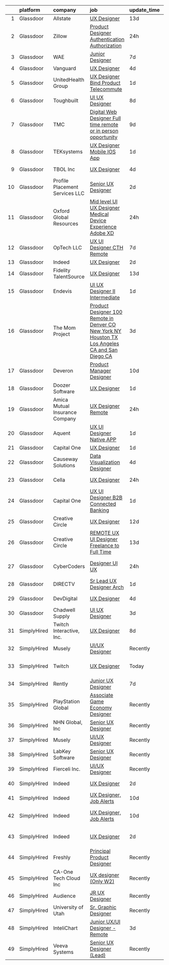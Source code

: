 

|    | platform    | company                         | job                                                                                                                                                                                                                                                                                                                                                                                                                                                                                                                                                                                                                                                                                                                                                                                                                                                                                                                                                                                                                                                                                                                                                                                                                                                                                                                                                                                                                               | update_time   | location                   |
|---:|:------------|:--------------------------------|:----------------------------------------------------------------------------------------------------------------------------------------------------------------------------------------------------------------------------------------------------------------------------------------------------------------------------------------------------------------------------------------------------------------------------------------------------------------------------------------------------------------------------------------------------------------------------------------------------------------------------------------------------------------------------------------------------------------------------------------------------------------------------------------------------------------------------------------------------------------------------------------------------------------------------------------------------------------------------------------------------------------------------------------------------------------------------------------------------------------------------------------------------------------------------------------------------------------------------------------------------------------------------------------------------------------------------------------------------------------------------------------------------------------------------------|:--------------|:---------------------------|
|  1 | Glassdoor   | Allstate                        | [UX Designer](https://www.glassdoor.com/partner/jobListing.htm?pos=109&ao=1110586&s=58&guid=0000018229d47695a979ca062b849adc&src=GD_JOB_AD&t=SR&vt=w&cs=1_c9751347&cb=1658559166486&jobListingId=1007994249764&cpc=FA84DF7EA1EC2398&jrtk=3-0-1g8kt8tm4kbki801-1g8kt8tmjjiji800-337f29f5e6d1fbc0--6NYlbfkN0BLH0BMQoDn-yw6Urt952hBm1JLFZ7WpBxND2cMIOjOqdmupiC_ZwOjCSzUpM3cDMZBDll3Uw7CRDByKY0RJELFG7fR1lbTsXEmCncf9riIQQE8laBPhyLjgweb99i5QZ1p8jDM5PfXjaHRBvAsyzdobJOm_tMFdq9NpEfC0tvdsMKJdyewxFGqHlVcg0KLIEMLQDkiNPzKkUujBz6smk-q8ue7VF3u9Cx19u4tvW5Az099AmsfR_Rhdkj5CPA4ic4FOgekAU4_OuDaUiHUFBt4bNqdJoNYv0WZTe0aN9kGRYXaqS_Ny-G8bBd0tBe80JMa1_KnFaxLdx7e58t1OhyUtTKoqewu8HwD7xIWyo3C0NRMFVbqiXfmJTL48Y62SpzHY1yZuY2kezraswF0sIJlPN8b5GryTXoMfK-cZkcAIygmvzG27ALRICOKMVDbJquYMneFNiwsesRDkbqYD6Yx6EYmNiJhdrbuLOJmlWcBNeZeBwXzFI2UgPKE2xWDh54v2sizxQVXLlM-siyFs1LeO7HRM6VfIcATzIp24W2RCidKemwQioDmbatinjxPpZUZFpZXqwxQzE_VV769sB-snIzt4izTny907Byhq6oJzmQ8HYNMvpbmyobCQOfTHtNdPIy-JFF6T88RqsP9SULfgMYK9rqGivEh_EGH4p3se-HkdCbPxvUkpMyRYr5jTprIjROx6MF6gMTR2nbGLcmhqKRkn63Z-KKvSLc8PMQwLgyK-BatCxGB7OtQkJHCqTflgYQRfEMJg6nEx-61kQpsTTHdlBuzL3IXmXWkJxLVFhbZScJxjAtJ1mTtP9LREUyomw54fy98HNXFPs9LRbMgF8xdkQiPjCBgWK5IwFzMhFMGHpLe2xWg8mUBzYHQxa4w87xthvI7UjVYSk014CLqSmWNbFEa2paYzJgTnUiT4gp_y1n-T9Wm7oVjs56maBqE6JW382yTvo3gDRIIYgN2u9mOtTmDjxMbVF841eGBilSk4X2vE8j2s9cTpQXxoaYPuIueYCp9u1OMcSgjHzm6pBD1KYPDUYd6ubB60hQhghlFCnjTSQTz) | 13d           | Remote                     |
|  2 | Glassdoor   | Zillow                          | [Product Designer  Authentication   Authorization](https://www.glassdoor.com/partner/jobListing.htm?pos=116&ao=1110586&s=58&guid=0000018229d47695a979ca062b849adc&src=GD_JOB_AD&t=SR&vt=w&cs=1_63c4e950&cb=1658559166487&jobListingId=1008023664624&cpc=451933188B21919D&jrtk=3-0-1g8kt8tm4kbki801-1g8kt8tmjjiji800-33c1d3af201724f3--6NYlbfkN0ANMurRYyPEXg08u6OamUd1Mvhk-zhFSGYIZgoJR86UvYL2v6MoUqae-sD5DnU21vodKaM9KoTV1c8LPLLOSfkmXA25b2gwpB9Bb0DAT1JGVhjGTQhdIkWIgwcDQdSB_w8VdaFvzjUqzuqErSoV0_Es1jqDKvJEbUkHjNwgtPI1MgdjKbXRlKk4I_nq8Q0Tr2TUieihcA-ORZfHBSGiKY0AQcsxgON3Rj8limubP11KP5xTW5wJzPXbaXoLooWGM5ZA1ehB49MqCv5gNVoLcHeA3Ny1EV8OMN2UaIkCmX8eqV_gdoy0ueyek07GEUucVhhLCzVXSdW5zJN98twmlLrZyNf8z0ZamocFmAKNV0Fcy91WKUDXOObGezqGLsgRQAixXqc8rUXVYBELvi0SLTrurFnsSClpEoUn4hTZkqZPF_AFIqsNKhD0qXywDqbkofXLB-4IZjYehP0SSo3puWRpMESfvcK19Bas7g2x-e2X4lCM-xSTO_C84egoiD7ZGb9wD5_d--5uMpossjYlhnpftw3ajw-9iVnpETgHHhvNCONiNEpHKaUriAh60AejFYQR5iOqAEhgAAq9_roo_T9AInIVspXpOIH2xRulkkwgrRf1FqJX84OoyNfZUbrLVPil6KK0PQeLH6HMQdfNclryPb3SGgeQIaOw9Y-W4JSq5XyErkiDnKb4b1K3zyTgfJBCMR8aWqW2UjMnBhtvJH6BkhkXQ6GMMRvdhQfro2uxXC4qpXSS8hmltJOaEJHAyQrfmIN8bgXF9mnNVXqs7hlkHYz7eNJH5a0rJLAPR5YRE8gVrU2d-bLYyAaaFM5PiKu3RqRo47SAtNe3SqAOlZaqZMzjojX-e-2XzJZm0-LquGPHmkpoCq69RpsS6ni0OT0%3D)                                                                                                                                              | 24h           | Remote                     |
|  3 | Glassdoor   | WAE                             | [Junior Designer](https://www.glassdoor.com/partner/jobListing.htm?pos=108&ao=1110586&s=58&guid=0000018229d47695a979ca062b849adc&src=GD_JOB_AD&t=SR&vt=w&ea=1&cs=1_430dbe2d&cb=1658559166486&jobListingId=1008008063232&cpc=81AAE51C33FDE227&jrtk=3-0-1g8kt8tm4kbki801-1g8kt8tmjjiji800-0fd0313dfadfda3f--6NYlbfkN0Bl9QJxqCZcWcAyXa034HOvbvet4oZucNDN581_ynRfl1w4Z2vSbYLN9J-8UY_LNbirN5LLMGGnfSm2GNK07V-OSMHUkmOZFMzFfWXYH6DJqvANaaMLJ95AT8p4PdhW1XjmjR4b1ATq8P0epZSo0-R2HIhlFQJv7-4Ni8BDirUv9df_aJSLsPfPudWJlc1Dq5GTne08zbMpakg0Pwe06m67TBUkRT-i4PetI8gU_G4mX5WWYAuxnmaOqypd3UKij9ypteBaqaPdFkQIHIetW3D0uVK4ryfRRuOOMPllkgNR4bi8MQ3hBVVu7pyhmwZLN91g2nz7ZhZQkCGQDokEF-qWWBCCW78sTMGzicVPR-laDwPtnk--KQxrlbyjE6wJh7OUKgrTKIZYR03XErVZ5pJMK4JxXeQ2owVCyDnjk3KunEJvcAmc5ANHVEZSWnhse09vSyjrunuHimS-ZjGRYDumxXDmUa22iPiggR8Bd9MqPbmQzAi3V6XG0oMUUGubNTFg9a8fFIOlgw%3D%3D)                                                                                                                                                                                                                                                                                                                                                                                                                                                                                                                                                            | 7d            | Rochester, NY              |
|  4 | Glassdoor   | Vanguard                        | [UX Designer](https://www.glassdoor.com/partner/jobListing.htm?pos=118&ao=1110586&s=58&guid=0000018229d47695a979ca062b849adc&src=GD_JOB_AD&t=SR&vt=w&cs=1_3b2922fb&cb=1658559166487&jobListingId=1008012719121&cpc=451933188B21919D&jrtk=3-0-1g8kt8tm4kbki801-1g8kt8tmjjiji800-ca902f2d715a43cb--6NYlbfkN0BWQs_M7ZA8XLbIFWVw-PYcVVEPryqVLyWhKaEKPskHy2YkbHyHJDwBFABfX2IzFJUFRIsxY7z-4KfcKbQhDNfGzPyTZgFL2yMW2TdbHptY5QmfxjoI23w9jMOtnl386Kp-2yF5KAlHVin6fjtTo9FpGMuvuo1aBx15Qf890HmH539j9zNFce_ttZTKEQdGD0exNFZRYca6HPCpCRxlYFygKDul6H_exqn1pP4UmyW6kCu_l5O9hjZ6YhqUDUOmJQTn_tpXtltO73Lk9EYFPkHvq4tVdrJdIzzIEVZ4TEXQUwqWHBuMnafyo32bupFprPc6ZrBvyzxygW-xSxr4YkDuAoiq1skD4Q6a2IGwY9Cpt_yeorz4aPvpAVIyYEuU7KTO-v9LU_pPiv8rUIGxUAhu3I30dLkMeuK15NqQr33ZrbCiHrOZSERDBQ7YKJ3AZJKZMmkg6ep9hZ4MbLIyELhJYH1Y4hlnH2YtsnDFmz42hCybn8TqbJulkyfCXvcRCMqrRDT2Nr3ZSRYOfLQ1aIoBnrZuUojkf7pNLtH-BH_hWpmQvHjRz_ycUwwRh68j7h4tO-F62sKBjmgF0LWXu9Xp44l7GX-_BtuYHV7kyrIhn2QtzqrE4baX1IpkbHa9AO47-P5ZZr0oDwJo_WLTzkDorU3sE9B36ezeUN6gxpmSvE4SQQ2rDa_PwoUYmoRhyCIltQFBFUA_anGv17EW_699PwycoONUoAatFc35CwqBl8O_ROrUWrRm8oa3iMnm3gKIv5bwESFNxagNQ_0COwpWnwwfi7V6UgEpsUaID-WfgzlBq1bzA5GYwfbM39xFVaJMCl7HPzdezDCVcWP7zO1zQJKurSDV_X9hAge0v8dbL-rPntlYn9ylS-tEwCEgmrtY1jhZA-oVD9RLeDkQXBfNiINiUU39Nvz6CuptFZ5r97ByObK3f8s5vvoRf9EyCGHU2S7ardirLfRbgE71PxgpsQjKqNyUtp8d85PfSj5h3rOcFXX54tAsu7DvgL0zi8nKvz7Z67homg%3D%3D)                                     | 4d            | Remote                     |
|  5 | Glassdoor   | UnitedHealth Group              | [UX Designer  Bind Product   Telecommute](https://www.glassdoor.com/partner/jobListing.htm?pos=114&ao=1110586&s=58&guid=0000018229d47695a979ca062b849adc&src=GD_JOB_AD&t=SR&vt=w&cs=1_6b7201aa&cb=1658559166487&jobListingId=1008021232645&cpc=7F6F94E2229B3AB5&jrtk=3-0-1g8kt8tm4kbki801-1g8kt8tmjjiji800-fdf25d8d2eca0370--6NYlbfkN0C8O9VKdOj_1Zh75e9_CvYhSsWVxS1Pvi5WUWhsf4w7FOycHcR50Ta-CQORLM6vDVdMjzLPU_oEGvvYritOmi1KhqDVEcrg4KgSZ6QOxVH1A7UGM4Th9OnN0I-jMBoVzcfcsqw754GtuSwNDZOWU_jpkRhvoZCCOA1kSW1s_VFdtypFHLhmtjtsopMugHuxUz3IFnIUYgMrpwLEDaC25TZdo-B7cfwkWYaOtQfhvvp-dhJFAt6aDS_Rb5bbUiuXJhDFJiJ-VaR3Eovr8bEneVNwRX62N4kBzQdbO0GU-Wrk6iABOzeiymO1pDUXTbwDGTX7FMnV7hjUM02YprHIHLXwbV34urnoXYDyYO_PqLuOhxgisa524RzzhazoUZWYGyhwfUdWytmcrL-b6xLCktO6PVuP3JM81kpmVb0aj4oxcXx525SQPJNW)                                                                                                                                                                                                                                                                                                                                                                                                                                                                                                                                                                                                                                     | 1d            | Minneapolis, MN            |
|  6 | Glassdoor   | Toughbuilt                      | [UI UX Designer](https://www.glassdoor.com/partner/jobListing.htm?pos=117&ao=1110586&s=58&guid=0000018229d47695a979ca062b849adc&src=GD_JOB_AD&t=SR&vt=w&ea=1&cs=1_0d6757c1&cb=1658559166487&jobListingId=1008006195440&cpc=0C139D4CAD5A6DB2&jrtk=3-0-1g8kt8tm4kbki801-1g8kt8tmjjiji800-b9aca1492eacfcd9--6NYlbfkN0C4BDBIIfYywdCnnQWSiy8nzgMXr_T-T3FVOPaJNWu58pnR_H9tPKt8co2fgNIpCjBT8BT2MlcNHgDF2P4iQm97ArtlCrQWl9fiodumBd9SyA8GjxP7Lxv-OXqRqSZXL8KEtkOv_K0eZlIEswWW_xnzs4GSELgV4_6-BCqlyZE_POnfzBdny0HTdKa_yhbjC4BMlgqkSHgspggIok4gpbfQ2SQfpd8pu5ZUy6W0ji1ksYT_yaIbSnG4-22kxcDVxz8b2FiSDvHtmLRsWMSpZi8oEAwJlLLwxTt_3cWtnGh2YdPNlHeWCcHaoLbMv1rZbBXILmIhZcYtDRBBACdObo2tCcq8D_GoAdKy7TWqCGJRHlZ0xCF8hjVYA0Q2y8ENPkVjFIH7KK9enBnzITRa_Pnm3IlK0ww3dbrpqF-5St1iRMwYOeTV5B0Pf8TLLpEbHnRMkgP9LCCclHn0CP7lPAWnSN3eUmVzPJoyYaxMQ7DBU2dkjNZxRCpb)                                                                                                                                                                                                                                                                                                                                                                                                                                                                                                                                                                                         | 8d            | Irvine, CA                 |
|  7 | Glassdoor   | TMC                             | [Digital Web Designer   Full time remote or in person opportunity ](https://www.glassdoor.com/partner/jobListing.htm?pos=119&ao=1110586&s=58&guid=0000018229d47695a979ca062b849adc&src=GD_JOB_AD&t=SR&vt=w&ea=1&cs=1_2bb73912&cb=1658559166488&jobListingId=1008002937055&cpc=1CBFC3E34E2A31FF&jrtk=3-0-1g8kt8tm4kbki801-1g8kt8tmjjiji800-a26bebdf1fb63f3d--6NYlbfkN0BplMsZ7EaIhGY7mYoBG98EI7b4UtQDV_xIzGnVofTarjH-XwNLMxjau36WeZZlqvPXURsZJw6N1TbFArSAJATZmDS0irV08MiWaJc8zHueBBJfkS69_gWiCqqj0e-4OJhmxLk7gTdA_7j0BcRCu7AWb1JkRS_NNaoF2J1DH56vcXkYkwlJaQnXhrpROzS26baNTFHvSlliQbKAUybKHn2iZRs2AG99wUYpQ7MTOwMqfLSjkTOXhWsKJFagKyTPWDEHIO5fqU6WE28S8L7UcFgwnbKqQk4rUhslE01nSjcL755jVIFqCN8oNJdclmT_Uy-HQwukEia00aURaX2PCsBdatdMZB2UShrW5i6ybK-u2yhLdjooovhSYdirvyI6UT5EO0qXdfjIBHJ5nlTrN-KZJPauTj_y0NZftKTup3VpndacypTXJG9KRt1SDAbay0poEnXzmC3ZnrhG-eykSRtACrOfCdwqND54Xts1gOVgWfDmgqLEIcJ9NrnahspsJ_MeRBjYFpmPUbGNAzybkOPahhtHqdLFAvq6RtrTbipkTw%3D%3D)                                                                                                                                                                                                                                                                                                                                                                                                                                                                          | 9d            | Connecticut                |
|  8 | Glassdoor   | TEKsystems                      | [UX Designer   Mobile   IOS App](https://www.glassdoor.com/partner/jobListing.htm?pos=126&ao=1110586&s=58&guid=0000018229d47695a979ca062b849adc&src=GD_JOB_AD&t=SR&vt=w&cs=1_26442d75&cb=1658559166488&jobListingId=1008019759668&cpc=9C2286EA3771AAF6&jrtk=3-0-1g8kt8tm4kbki801-1g8kt8tmjjiji800-faf84a6c1b7e7c3e--6NYlbfkN0AuKz8EBO1xHDEL7V2YF9xF3dC_I9B9i-Zw2Jh8clPMK9BxhHDJszxSyW718EipT5MthDcsmdqMHrE-iNOLt7Ytm-SjCbVssDK7ITc9Y2owxxtXJfpR9Qq3Jk2tN6E2uTFGhNrSI2xd17en03Y6fFrW27QoSvS3lNxOIfCTv2GcVcgYfL_XG7De-JhIxkW6mw1_V0ZtCK94IBT0TH7kNvTtsF0LQ7hdXLPevnvFndO7bHLBlS1fM7rRy8ZGp62zZPRCCqwTFD1wbxfO9LhR8J1ZSY_Wf6hZdNtDEJzxRchCupgxZ2vIflb8_w-DIo7oKszFLcgSpmKNIqV9n5GPxCze6UqXNFUvG9Ts6aTbPfoWtkEa5NRb22L81quTWZOAMhDGKVAb8DLK89fhE0BDhJt1XTv_AmDkSAp02bxI7TaXkeISxejQvYJ9pm2X68e-HmQgXl1s67v-XcqCDYG-v6QtZiFi4Q0XALvc4TxXfO0B2mu8CMkJ0RoU_tTdsu1LH-Y8aeUomjiKhiZpQmCdiGEAbldroQ5NUYf1bQ3SIECdiF_EIFEaC3erJ4XJiuP9-6_BGAsKH7qZ1ZTNNTWoCuLUKtyK5deqWI8iO-GJ4ws1I-P1tlR5Nc0vIqArDQ2_7er-LHg2p_CK8Tqv_rpR_eCgR5YML6PX8f0R9bNbqoN5LMiq9Ao4W4cd4jNIU_8s7B81uV5THix4vnmqc7r6sJPA-fn39KNAJ3wF3ov8ooMF9n7bShMl9QxpUB3urA8KbWd3y7QSyLkLoNeXNLam9Qu35TDjvIDouW9vMFjYib5ms19FIWRjLdyogyQ0hRCXrqVKFxiIb-B9CFULTdXZfhKXtjs-ZSwzlkMU0qCV4M4c8KwGh2JuyptpAtRLNGZTY97CUGQMstXudfW4tse0N-vfVKvRyFkLMplvz4p4Aln6QBCXTiecJeGUvq_pQpwkq3U%3D)                                                                                                | 1d            | Chicago, IL                |
|  9 | Glassdoor   | TBOL Inc                        | [UX Designer](https://www.glassdoor.com/partner/jobListing.htm?pos=111&ao=1110586&s=58&guid=0000018229d47695a979ca062b849adc&src=GD_JOB_AD&t=SR&vt=w&ea=1&cs=1_c2979f05&cb=1658559166487&jobListingId=1008012394896&cpc=BAEB662971763A76&jrtk=3-0-1g8kt8tm4kbki801-1g8kt8tmjjiji800-85be3595b44e6236--6NYlbfkN0CNayYzF1mBaI40OgT78t3Q2d9IxlwDzhsYR4HK7epYUQ6uENfBpi37ZBAn8cenkM8i5cycZZ2W6tACPsepIYqvX_rEMhurF5ejkXt6c4FD3LUhu9VIxhtMfishJCwpTKgL6dSZzLiihmx4QfO0mqPZ5NXdg1Co_1n6IWUJ9Rf4G2hm0461Rg__O6BuCFFLnbBXBi8eLmNwH4-r6eeafVxg0w9KFIx7ysP90Gg0Y5wccC8EPl7NvFJdn3RoBLl3KWedrBQ7VxwSS_0C_1S9EUhA8XS9uF9QybVHDJJ1wNbosB6TiA-200by-SbUbwUB_XKLjJZZdWEk-qRTu1M73yynDIia5L3mjZP2phyqINMRiKjUO0Y89PG-v2PW3-7oyB94jmKutP_tp-Hx4d39QYhx1Q1bovPJhqhcDrfpuEMN6XdOXDc1710vS8NCjiqIMst0N_7dQlHN9PlMA2y6McduvqZvZiDGz4rzMBnIvY0tMrdFGEo9cjDY)                                                                                                                                                                                                                                                                                                                                                                                                                                                                                                                                                                                            | 4d            | Charlotte, NC              |
| 10 | Glassdoor   | Profile Placement Services  LLC | [Senior UX Designer](https://www.glassdoor.com/partner/jobListing.htm?pos=120&ao=1110586&s=58&guid=0000018229d47695a979ca062b849adc&src=GD_JOB_AD&t=SR&vt=w&ea=1&cs=1_b66054d1&cb=1658559166488&jobListingId=1008017698534&cpc=D3E44275D43A938E&jrtk=3-0-1g8kt8tm4kbki801-1g8kt8tmjjiji800-43335c673c77c651--6NYlbfkN0AB9QmTA0CCjNV0D_cA_rQfbQIKI-slyn3CIlmX3zDlnjEI3r6Ie5n1aNp-tGvbrIT6DyMiEq4W-qBddT_C2vz01NQst9ogkjGEy8sJXI4pxaUqkH5MVASQptq7DQ55JkqL52JCFLoQjSkycOs19iR0t90563VAU81WrG1LOTVAEV1mDswZw2xIoA_ExTO6lqBW-WpoHlCZhciNbof4yyaBpFvn6kmjTir51yIl3D9ujXKAQxnwERuQ5uWxCjmHvvsXZ8__4cWs2RVCSE0EGNoelvjawuO9WEXve-mMQn-FZbyKFAwS6QeFGNdFg1S5_MGpXaefY40Almp8YyzNejMfbTlnQUklSOA4forWVd3NKz6aYCthTnEW4m-vOl1x6yN9ddtaXh_kzbNCQDVSRJWWPVSzehiqGKzyUtG8yGIlZR-Mx9usdfmpngnoAxY4HZ0cQxeaj6QAOPIM-duDRNZboeUAu8jC1UcKAcSGiwiI-Px4lfjwGLT-8n1hASzFP66BFbckQDCsJ-SRUD3lB91URqV-GnUpdmyzi-N1fiTH7A3-ae1sTgCd)                                                                                                                                                                                                                                                                                                                                                                                                                                                                                                                     | 2d            | Arlington, VA              |
| 11 | Glassdoor   | Oxford Global Resources         | [Mid level UI UX Designer  Medical Device Experience Adobe XD ](https://www.glassdoor.com/partner/jobListing.htm?pos=129&ao=1110586&s=58&guid=0000018229d47695a979ca062b849adc&src=GD_JOB_AD&t=SR&vt=w&ea=1&cs=1_d0f6a2fa&cb=1658559166489&jobListingId=1008023314640&cpc=FB7E4A1762AE5BEC&jrtk=3-0-1g8kt8tm4kbki801-1g8kt8tmjjiji800-0501b490d8cbc3bc--6NYlbfkN0D38dVY1HiwVlRJ2sgHwoll4iKvb8KzfDOOcqRKKsqQYBdEVI9w2agCyPdJw2s4TQrHJi1On-z-yiBahiLhPRa_zZ-92LhNu5GT_njQ3i7ILmra3Dcgk1GWIchEfEykBti8ThaLnn9OdaIUlkdfeEBRo3WKX8y3LtebUQZcR6C-qSHdhmWqPgXdvTrRcde3nRG58e6rST1Lbw_rXqK13cP6GoNFD31v0u4P38LeiSM4Yi6eW3nbIFK5viWOFRM5z7PWV-_kcu7t5cj8SGLzYMT5wHepsD0MLjkXBXyEVfsELSq7PCCsw03Lqd1anaKY2FLlzZejz1TXZoXoJ8_OGzO_JKCD1X4WtDbcem6FnP0aTjRszkEi4QUSeCEKMiqvrTr-u7SLBbJJxaSts6zkhIsKO-dMdiplJ9LOxhu8N27IORdi2XCj8BT7u57Up6rRnrgLkIxwG2SnuuJfLuNF7BKvxlqvl9I--mV8blzNvHlwuZrvVja_7_v52wKUK6sv1TtSqhPbjSVgvcpVOvnmU8xs)                                                                                                                                                                                                                                                                                                                                                                                                                                                                                                          | 24h           | Remote                     |
| 12 | Glassdoor   | OpTech LLC                      | [UX UI Designer  CTH   Remote ](https://www.glassdoor.com/partner/jobListing.htm?pos=127&ao=1110586&s=58&guid=0000018229d47695a979ca062b849adc&src=GD_JOB_AD&t=SR&vt=w&ea=1&cs=1_6d44770a&cb=1658559166488&jobListingId=1008008288211&cpc=6FC5BA77C9A4CD78&jrtk=3-0-1g8kt8tm4kbki801-1g8kt8tmjjiji800-fdc628def1db7177--6NYlbfkN0DP9fosW9IEXaU1TZ3ocreH2vEq1sd-U-IRxHoNdS6RHkqAVuspg0SWSgO6chgcdoUdz_WVNMrnPFUAgNomao8040kLA0YhDx4hmJEB2w1dxs3PzJhySH6hFvelQ6qQZr638FQ3pzXVpIP4eqQdUUdpZSwfGwffA7C5SxmQfGrL5JOWpHh1CkQotLihpXzrWpO659s2nXm0eZygWn1fHj00G1ZVeYgqDkEuzNjTWoh8ad234HQsanz6tI9ucdFGm_X4-xPgjjZbrCHjFJqkSgoHH9ua632KdwYg29MYv2f6pKhW7gYwLlqGgNfu6zPmhtdjkrHQYNYmeq8l0FU-FyMudzRQ0e8B7KrIp5RFDOMLOUhUb48OcIoel2Dx5zij_Q_l_DSeHZd8BdDC--TD3CkVgJhmydoFUPm9COZeeCCvMysaPrjMwj0TQ9gyVpV-GbFwQShEoVFa29FTx6uPVIJgPzx4RmUDQS17aQbdBqeqP-dcnEN-zelIqbHl5I1Mf8IceObhAYv4RekgdOx59uur)                                                                                                                                                                                                                                                                                                                                                                                                                                                                                                                                          | 7d            | Remote                     |
| 13 | Glassdoor   | Indeed                          | [UX Designer](https://www.glassdoor.com/partner/jobListing.htm?pos=110&ao=1110586&s=58&guid=0000018229d47695a979ca062b849adc&src=GD_JOB_AD&t=SR&vt=w&cs=1_49c6da96&cb=1658559166486&jobListingId=1008017345200&cpc=32EE424DE2B657EB&jrtk=3-0-1g8kt8tm4kbki801-1g8kt8tmjjiji800-7d67b1547d1a7cf8--6NYlbfkN0CiRNM7CVr8YueLFKlzwbFWI0o7IjV438l4sVrvKZ0flpURU_mqoI8EbsK64YRr3OA4-3PX_756GRRl2boqCcJ_HvhgldghQEsTt-vrC7qJBrVqRDhrKjT27mdkRlKC3DtCeGJ6LmkiIT1TVY-TPtLtJOcz1g0v_5udV6KLZoe6KlaLVpD_PyV_u4A_jnG7jHjQrhlrfL_95W5duP3DCvjQl2hDEuJ9W9FTXnaEpU0DErYvVRPah1huiloOzovIF8P9F9ee4_w8WSd6yVrKmhspzpf8R00meVdMMAGO2TakRt5K9SvwQtkBTdmxHIFBm4rOw2usLYFKlGqoc187o_HmJOjB08fDLYwH0UI6yXn7CSaBklNRcqANbQTnjdCb0_FP9Zr0HwBrqQktOOQyKAF3GXHfbCPgq_fuwbrIyGQAAyCIPukl24c98Cf_9cXavSM3HOaEiVkold79UF1QLFtyPfTqJepbnwzVSVKRtkX-ydeL5hhWM4TQC2evd4IWKcBPrFh2J_XxymI4ynZri-m6)                                                                                                                                                                                                                                                                                                                                                                                                                                                                                                                                                                 | 2d            | Seattle, WA                |
| 14 | Glassdoor   | Fidelity TalentSource           | [UX Designer](https://www.glassdoor.com/partner/jobListing.htm?pos=105&ao=1110586&s=58&guid=0000018229d47695a979ca062b849adc&src=GD_JOB_AD&t=SR&vt=w&cs=1_3e80759d&cb=1658559166486&jobListingId=1007994185876&cpc=B27F49C9D64D6F84&jrtk=3-0-1g8kt8tm4kbki801-1g8kt8tmjjiji800-271314b95307c603--6NYlbfkN0AoYXfdOe7El6-Ykny_IbMrQLc_ftZ75MJybi-dJXWXjsCzoyCJRRBVlF9fO0cfHB8xr2BsAK_dzZw_cT-oAOog4W7kiozt7HVOv5HPCvXX7KoERqOLAS8zlbqfWTzcGr2bZs8Mjbe8-eyhjNjT1OTX1YX_0tn6AfUrbKwi_U18h7S3VNhHVpVN12otXm6yIyiz3_x3xBMwN6ELa4oMJpXVREbnVRKia9yQ0IGBweZkCLGYLtYAzsGlr6PqdcQ-Majarz_67ewLRYCRDfDP36nNFlAE7O-779tJPuBREjgNLnW212EzLR0ainlB8rf1lUVOkthILE_Wey_lESqQNQwM4a5ntRqik_y61sBpK_Zn0htBmf9VRncU-eXOV1A-Lp6DBMowDor0OI_jkKudHT0R5wt3hQumomnbSGZKDlJT_hUuHFZr91By7-E8ozPrzCkp7ls-N-Al2Qrin8TxFk8XUh4Zjv0ZpFWzwEL2yJbOXfi-UHidQDT3)                                                                                                                                                                                                                                                                                                                                                                                                                                                                                                                                                                                                 | 13d           | Westlake, TX               |
| 15 | Glassdoor   | Endevis                         | [UI UX Designer  II  Intermediate ](https://www.glassdoor.com/partner/jobListing.htm?pos=101&ao=1110586&s=58&guid=0000018229d47695a979ca062b849adc&src=GD_JOB_AD&t=SR&vt=w&cs=1_fba23923&cb=1658559166485&jobListingId=1008021170044&cpc=1926746423AECDED&jrtk=3-0-1g8kt8tm4kbki801-1g8kt8tmjjiji800-361d8ce3ea0f5eeb--6NYlbfkN0BxunOp-UmITyNWrsBfXj3v4d3BjYDHDtRGaHIsCsv6cj4D0SXiPdP4HCh9sDHBaKjA4V5Z2T-3UVOUhH72t3lyj2V92A0rFcGWCN6sXZZBdyaR3kojmDQ65GoN2ygJf48wzK5l5PePec9FbmjOayJ77-IxMzQtOMt4XT5G9snjJnJ-cVXuLk4j-FTnq_cFVNkNeBs_cxt99QvaBr1CHTsky8cnRnGK4x9fcjzc9UyF2-N6054gcF8m0rNy6F0qUQ6dZXW00ZUX0I8PYzuo3SfoeWgGbAPITd5Yob8iXwkRrxL7uq6yRlr-P9KSVv3ZJ7rIFOXMgnjtdkffLsbLqiVInbP1jIopIaBFWsuD29J5VX3ZC3t2qawzsCj_ztHAqErH-jVSMewaIAw0XGYsogcQ7jUDz26iVA7WAoKLBVS81hiF6jlksjdfhyVZrDytJauK8OWMxeKxU-u6DRkLz86kpBVRA0lK2QYt9h_f_lfYdcUfupUW4Cmou6MYd9s0XI3orZA96b2l2A%3D%3D)                                                                                                                                                                                                                                                                                                                                                                                                                                                                                                                                               | 1d            | Madison, NJ                |
| 16 | Glassdoor   | The Mom Project                 | [Product Designer  100  Remote in Denver  CO  New York  NY  Houston  TX  Los Angeles  CA and San Diego  CA ](https://www.glassdoor.com/partner/jobListing.htm?pos=123&ao=1110586&s=58&guid=0000018229d47695a979ca062b849adc&src=GD_JOB_AD&t=SR&vt=w&cs=1_b4782751&cb=1658559166488&jobListingId=1008015881283&cpc=7F6F94E2229B3AB5&jrtk=3-0-1g8kt8tm4kbki801-1g8kt8tmjjiji800-4192bb1474a28ee7--6NYlbfkN0BDp_epf89aHDQhKpPegNJQ_ldQpEFZQsM9OcONMGxWx6pU56EKHF58QjVdAUvn2gX7x6mULkCgfjJxpPYbgmMtp7tm1syELGbIXu7EobSz2LsoPFMPiRDJpNNgs15mZHCGtqFWstGqLgT8az3aVDwTKzBWGQvPjxCH16VST3zg8koFExNz9wTlkYP_N0Yl7m0crWp46x14eHPs9OLGwkjOAjaQaHDKvjrRvIDyrJCtEMg1LAvgh0OZk-PUgC5jb1CH8X1MJqGd078nz9qqRq4OXqtcb3QF1XcdCmgOQyk7M8algiOD3NLpUiIL74xdtnYBF7drNdvFaH61EO__bH99e6Wqf2PYcY7KNERyutdvr0ZOd4eu079LGITfKQlAMHqY9yYgtzwKd7dx4VdXL4S4xOUMWwMnCIS8g_n65Foz6bzKrZ2TAuVVRCSSDpzh-Z5-2-4Tkd1aRfxi9Ag6PTApv3Mv9FaMnuln3SIzgFYrb7TxGXu_5hWJ0gmB8TMfTVQnEBgyodSeNzTdAgQMuuIR_GP7XINoHiFk8dcg4N23oXpaybF8CRfhW_wIgkeZcbd5rfD6q_YU_A%3D%3D)                                                                                                                                                                                                                                                                                                                                                                                                      | 3d            | Houston, TX                |
| 17 | Glassdoor   | Deveron                         | [Product Manager Designer](https://www.glassdoor.com/partner/jobListing.htm?pos=122&ao=1110586&s=58&guid=0000018229d47695a979ca062b849adc&src=GD_JOB_AD&t=SR&vt=w&ea=1&cs=1_68ac4987&cb=1658559166488&jobListingId=1008000855759&cpc=59DEFF8D475298C3&jrtk=3-0-1g8kt8tm4kbki801-1g8kt8tmjjiji800-2ed9dee51f86d798--6NYlbfkN0As4jd5aSKiW_uIisjgg29AJq4kDcBvocvbMwgV2qt84RZnmGr_1l1iBSOC78XtD-gmBdUsqDFBEZe5cQCDCybC3Gzg6RAJ5hwi34Aoggu7O3gtHpa5nhBGfRSLgNZMHrwaQ-7_Mn8_Jv2b-bB8UF-99EUB8jrFDxtCpzmvYqyba4VuyhWRZy3JsUoXyYtlXrHefh-eMcbAXC3erOfsDSnO0XWoqcy3lceWXPfN_K0g5ryC6RNEGH2_XW_xIVnSVEWZ6TROcfdoHhltilBzoGcLsx9IrvZUTHSXrys0NEz_Yr0utoKrEto9D0eDdkkJapwxC8GL-z_int_ObkgEoyxDa5IOw4x-rTOfURaiRq8LNT84cpyk9isnu3XX0d7dZMMg5KwQ8TcZFGctzTqxbklx4S8UdCXvXYZueadYCuoMICBG45Gu0pnGjJkyqVGNTog_LC5h-rlZqnLv7ZtBSyQt-4MoOcvicILAiXVACixZi8RZtodhnaRUuZDq8sFcLD4%3D)                                                                                                                                                                                                                                                                                                                                                                                                                                                                                                                                                                 | 10d           | Remote                     |
| 18 | Glassdoor   | Doozer Software                 | [UX Designer](https://www.glassdoor.com/partner/jobListing.htm?pos=113&ao=1110586&s=58&guid=0000018229d47695a979ca062b849adc&src=GD_JOB_AD&t=SR&vt=w&ea=1&cs=1_5d7d79fe&cb=1658559166487&jobListingId=1008020686132&cpc=32EE424DE2B657EB&jrtk=3-0-1g8kt8tm4kbki801-1g8kt8tmjjiji800-af399a0b1d20ab56--6NYlbfkN0Bg38Of9YQ3kJV2XUPt6TrE35Uahq87aC81g7ntBBDzDl4BUeCILnYXLU6PATw19imkHDFJKaE-HSGObwynxPYNNQhTKA2ndTCY7YmDy9cCkYhojGtxSa38bhzrRdXnw_0-kmfL1bmJiYnIa08zgqJNHGQHit03bLAdoz4L3qqqPzUyiVIt9sdpq1XLnml8D5zj_qiue5BBoReyHb7Nl0pBsNgTLCcQ9hLeMdF3JVjyj0Ryjet7K5pmQeXVfpRspGEPRriHykb70btkBKzxTXPiiXSnd-LvuBwFtxemh9F0PjGKZbq7_JeboSRatwBzgAqDd3_s42YRNmjiLCXu29RnuUjm-IVQjFf-FOujtS1WC5ipTq2OABnWdmutgci4MkSYKyvDAcqz6o7YodwmAf6--7fWoxI2e6476WjnLIPkDpp0RwZ3g98Ovx-aAzGGWw3jIAXCvmPCY7luTjBR6e_YXDPdjg7j5hrLDNG5c47o9NjMeOe5__2Smv2bvNNZWp0%3D)                                                                                                                                                                                                                                                                                                                                                                                                                                                                                                                                                                              | 1d            | Remote                     |
| 19 | Glassdoor   | Amica Mutual Insurance Company  | [UX Designer   Remote](https://www.glassdoor.com/partner/jobListing.htm?pos=102&ao=1110586&s=58&guid=0000018229d47695a979ca062b849adc&src=GD_JOB_AD&t=SR&vt=w&cs=1_379b045e&cb=1658559166485&jobListingId=1008023152099&cpc=2F9DD8B511C89582&jrtk=3-0-1g8kt8tm4kbki801-1g8kt8tmjjiji800-45ca01829f84c6f7--6NYlbfkN0DHNsmo6-l5VPEcn0_qUKkjeVx5zfr-x0vwZbi1T4ZBycdf6Jx9Tpj7qckzafRgtcLXdLnxyfmGRzNwjI9YJwsqadLqFdxv6lRP2OBL1QWsxcqwrNLEH9JQf1guwoWx9Co_zfsFmHLjE5O-086nq_43Im-bxeZhuLy022DRje_OCdrWmKee86TwLqaWFPpNcYouGFXGAtz2XGtmWMH_TwGZ_qv5NnVG5EJe4oeAdu8OAALoWE3P42E4PtXhg454_vD1eFDBZL4YA-ZqsNe31uZzujiu-XKlWhe-g7ntbsNRyQZodN6Hwd6ZPbr1oOiPJITUd0ktdqqfm5Ajmrez5azqZPPQt9_spHEhWJ9AVG_-bMyZDfoiKWotSoKjh1tKf2wYX3IhNx_wgcMiOjjyizUiSA5yAwxccHwSB8ewim-xqd4P36LrsOQTk-grWjwwu6-2OvhbP9YCQOU7MK0Y7RPBqJkmawIcVaeCb0sD91MsFE0B2jmvdKOQZdQHMMVAfF_JKSTj9xdmN58Xs4zJPMwtNmT6uZpB8RN9QC4tun1C8eivhHQioo49rgtizD0vADB-nQia-YTHeg2zvPmEfftBa3g2RS3o1hMsJaiJ0_wclljmGpbViOSAUhbUvY5dmNu-kcYCb2M0f6nWJeknYNl3HinUKYVGV7Qdtwy1JqyopzdoIOejUF3go7w-ba3op6fZdfyRY0hi9nr-etCw_0PN50D64ThO3GAYh4WpQ192jeHWFjFNjPVujr1FxjzbLJt7YCi3aWF9WpJdQws1CsbstApg6Ov03UE%3D)                                                                                                                                                                                                                                                                          | 24h           | Lincoln, RI                |
| 20 | Glassdoor   | Aquent                          | [UX   UI Designer   Native APP](https://www.glassdoor.com/partner/jobListing.htm?pos=130&ao=1110586&s=58&guid=0000018229d47695a979ca062b849adc&src=GD_JOB_AD&t=SR&vt=w&cs=1_86691257&cb=1658559166489&jobListingId=1008021042013&cpc=1160948BCBA38B5B&jrtk=3-0-1g8kt8tm4kbki801-1g8kt8tmjjiji800-2dbfcbd41761afb3--6NYlbfkN0DMrcEu7yrtATojKJA7cEzGQ3FdRGWLh0CZQInL4ECGI9gD0Wolx9R2v-Aex0-GK05-gJzcjwcD2NDiB2mJTE_TsI4obN_Jzus1FmU4cCmooKO0f6-DKL5lNlY9CdMrv-9i1eFAX_rgi3zhU6Eo0X7mjMwbDx33rGOR969l9ZFhsXNStGag3gZR8gHJKHBfWD9V2EmQBeFSqTtFayErYgv6RmzVhtRctUbI4Cj8-WVfusWKC0GjYGfQYxMyUK7nvAB4FJvLefE77LV76sfKBxHRwDJrWXbgzVPa1ebhq9qeaAIAUybUaNUpTzgxoZYMnI6LQexJNc-BkYRHy44XZZbDPc7nhYbXbmHOo7I1u1z06K5dM0gHCpW4nzh8pQyXrchUxtB-9rnMgg6NW1Zh1A4ZBadZuHoFm1MSESRnv_VrzRs6rT4KZCs4QIF-pJ0n1qfZvWhnmGHqMg%3D%3D)                                                                                                                                                                                                                                                                                                                                                                                                                                                                                                                                                                                                                   | 1d            | Chicago, IL                |
| 21 | Glassdoor   | Capital One                     | [UX Designer](https://www.glassdoor.com/partner/jobListing.htm?pos=103&ao=1110586&s=58&guid=0000018229d47695a979ca062b849adc&src=GD_JOB_AD&t=SR&vt=w&cs=1_8f7a8383&cb=1658559166485&jobListingId=1008021068050&cpc=C0FAF87ADD587446&jrtk=3-0-1g8kt8tm4kbki801-1g8kt8tmjjiji800-0fe2f09790eabe52--6NYlbfkN0C3j_zLGvpMLCdiZ0WC46XqVTA1VMZzOzKXPhAXwYlrNb9EbKZEg8x0wzjxx-xvfPq8V5AdqZ4VYFu7utAmT4A3fTQYLpLVUnBedOwcl4zCk_BB-QTrQXGm3JAfvViPI2QVV6jo_4TlZI91U2HHIrmbaeqH7eFsL9fzVg3t--iQDgtNpbI_zs2MbUsXwlNgGyprqN1w_-nOxR5dgYDz3ASScBouuYbBjW-E-HiwjNYnci0nmoVlsNRZhRx9LDGxjkrV_DxwgylKK2CSrMj2JjR3WAsCoVJWE95mU3fyzwOzH_tKWwxaLd2QG0Y4VHGJfkZhs-AAh0wcLU5t7UReZ1akGhC-HhtIfsn8_Ln1675l6-_OXbJjWyEwmm-P0GdXHqGWWw8So9OLZZCEOEFoHdH2iaEZchQupoAV68EUrtehZjHDb1JEPIiDcvWMP8RDJ3E%3D)                                                                                                                                                                                                                                                                                                                                                                                                                                                                                                                                                                                                                                                   | 1d            | Plano, TX                  |
| 22 | Glassdoor   | Causeway Solutions              | [Data Visualization Designer](https://www.glassdoor.com/partner/jobListing.htm?pos=115&ao=1110586&s=58&guid=0000018229d47695a979ca062b849adc&src=GD_JOB_AD&t=SR&vt=w&ea=1&cs=1_ec29bb63&cb=1658559166487&jobListingId=1008012527643&cpc=A65DF3A704A48F9B&jrtk=3-0-1g8kt8tm4kbki801-1g8kt8tmjjiji800-8a9ef3f491839388--6NYlbfkN0AN8TosWPrW7QbWK1II3MVvpibBvmk5ketRk8NKSQlC1FXXT31csSEHDB7qiyA4Qj_yrUxy9AjXna_FhBbsLdYfDH55t1t0_llIofeYpM-uHE5gvdIa9wioXk6OFjfF1TYcDFunt1p4b9kSXM9NWyrUo5QRnoPhwKI_867i5621QkcWwbAy2wNlIQpI_bYhQe-qFtat5gY4KcV5k7inL8gTF80mucPzV5y9ZClNFY4BeaeaxhJzLLIIUPlEaUTDHiJkaV4hj_rMQ7SC_fzjl8PyyJ3KRwOK7zFU56Jrt3mJtHeTNvkx3tt_qnB55po0Kj_N1-iGUXcRaoBL5U6aY80CkM1c9ikvWo_YKz64l51WjlwP15lOE8rtL4M-PK-OWMXOK1aKOVMJrYkfJuiwnUzWe7E6Gkuhlt3O_0hBzAxtG1KrUFRWb74VlCYDqN4BoivRd2Mwo7YVj0zBc5jL3YWmxlkcurx5jL_WtZ4qo_QHwfa68dA7Qi9wuXW5cPB0D54%3D)                                                                                                                                                                                                                                                                                                                                                                                                                                                                                                                                                              | 4d            | Remote                     |
| 23 | Glassdoor   | Cella                           | [UX Designer](https://www.glassdoor.com/partner/jobListing.htm?pos=112&ao=1110586&s=58&guid=0000018229d47695a979ca062b849adc&src=GD_JOB_AD&t=SR&vt=w&cs=1_06f46c6a&cb=1658559166487&jobListingId=1008023898261&cpc=A65DF3A704A48F9B&jrtk=3-0-1g8kt8tm4kbki801-1g8kt8tmjjiji800-af2adc021613b52a--6NYlbfkN0ABL5jwqrJX8j4-zsE1pdctockIOMh3bUiDojLxDHSgfnyfdrl215GIT9Vdrv6w9Un2go2jY9W9Az8HI23hApKukmxPxNbLzznd2AsiPN4Y_6UQbc3_xj3lNLtuH1B7aTUlLXNf2ejNIGqq3vodO7H03avM8usN6ijwEQMIlgsvefDXvm6x0JTWsbmCVer6qfl8-7RpCPSftb-sdaMmTxz7bgZsrJELCoKn0lhXhETWY0DQdhgW99PDxTljafB2Ps2kAcNFUJrIq6z95HnyJ7VcKalgXTDIss9Nvet6DjwQ1dTOYRNylXe3SgFUPaPyMhQeASRVEldBAo8GlrWAxtajgdPI9CT79kffVuo0rtqHOLXIkUUWdP7JiyMFGnmD8Zlm9fkfohuI_dciIsdDNtHg8kejgHQuiM2szFAHv0wWZEeWNQ7cN0eKKExVRTwtTng_1zdgdxvTBjrm9L_t5kIwRrL7_8kbEpmcpqNAWhfSdjSDq7_T0xCOwSMQjlp3L_WWX3sBioz5h7Qw3fB8yaaAOVVFH2NXtuGz-MgeQvHjHGBa3UV4MgFDWHOtwCtxY0-ov4TSFUlqf7ymTOTBJqJDm-meYRBMiZqdQEwuWU9XnEZf0u2Ln1x1crrgJAdiiqAQnatBCuSsxT0tUTyjUBOtdGjcySUssdArtHU8rS5IKAiyonC5KR3VZ4EXd9nC0fq0XDPWUwah0LiJv2SAVEl4RRDuixYetPmbeP7v6fTGSBQBNHm04o1FwughCeOeCLI%3D)                                                                                                                                                                                                                                                                                                                   | 24h           | Wilmington, DE             |
| 24 | Glassdoor   | Capital One                     | [UX UI Designer    B2B Connected Banking](https://www.glassdoor.com/partner/jobListing.htm?pos=107&ao=1110586&s=58&guid=0000018229d47695a979ca062b849adc&src=GD_JOB_AD&t=SR&vt=w&cs=1_3295f8d3&cb=1658559166486&jobListingId=1008021067035&cpc=34670CD602BE5E55&jrtk=3-0-1g8kt8tm4kbki801-1g8kt8tmjjiji800-a30da82f2f437328--6NYlbfkN0C3j_zLGvpMLCdiZ0WC46XqVTA1VMZzOzKXPhAXwYlrNb9EbKZEg8x0wzjxx-xvfPq8V5AdqZ4VYKjcBr72nbDbnTn4clbufOKmqBglvZq_iA30uyuMBn1i7i7AYfXSNX4hce2mJ5A8dAjQZ2CEJ7v2pu_XJvqd7mm1p2maqm67xFINQZbJAXdp3v4qeo1NBr28TLAHk2OX3syMIY-hHCMsRcyQRHqDbpd31Dfv2xkv5uGAVFPpjUWpRtWJVU3bI0GWNkY1SzM3YKhRtexyLBOhmPH4yL_CjUkm8WDnpaZ6Cve2CmiUYxEusmho1fWGRJ7ny0gIuk6io4mUHcVb8Ds27F31rCmqW4DnOzrC8H7F3zpB7ooxRP8O7hRlvmBkCUoMatPqRZgEXNOkBZfDamNw0W3rTifTyThin2J-vQihNSUeqIB8JyuTpl5RWjiZc8U%3D)                                                                                                                                                                                                                                                                                                                                                                                                                                                                                                                                                                                                                       | 1d            | New York, NY               |
| 25 | Glassdoor   | Creative Circle                 | [UX Designer](https://www.glassdoor.com/partner/jobListing.htm?pos=128&ao=1110586&s=58&guid=0000018229d47695a979ca062b849adc&src=GD_JOB_AD&t=SR&vt=w&cs=1_1a6f5b63&cb=1658559166488&jobListingId=1007995018747&cpc=1160948BCBA38B5B&jrtk=3-0-1g8kt8tm4kbki801-1g8kt8tmjjiji800-70f8a86f104a7153--6NYlbfkN0BPwlZa85gbT4Q3XYQoU_uQn0Qmw9zd_9UNfmcwtqAVud1yvyq1Z4UAlx1bxhDUi3KJLvlxNxyzoy1q0MkHPpsSARc-hCncQgdDLD3kzVzow2MGTBKa2-rRkbvUeUNVEdXJSSqKKWlWZGlSevy6GPhWmCVIB5r8TW_HKnKyWPQE9G68dw4mAnG5K8mWu52D19xiXJee5Cn2-6E9YqlloIonvEfpK4brWbGN5BWKNBcBtyx9334VDjIYStvGUoWKgd5ZgAHAJv-9Qsbdnk6YUvJWlnr2zFElkLeKMmrcjUDs9oqqbQoa7CBffUupI9WVjiABIhg9or2GMM6-zXTyTXHtVttDQ_Y02xKUEqQOFPq86z1co3qlGog5k5a99Ltpu4Yb7KMq5t2QJrNsiYb31YpI7-LgCYCVzcdhpN1EV-CvM2MYlg2Exn86SGlvRGlCAWL_cr8wBfiQdcHj0UT8pn_Qq-FSHzCeIkImeInIcCZfaihww1C3DJnEeMz0prRxGtkeJafpfyKYHA%3D%3D)                                                                                                                                                                                                                                                                                                                                                                                                                                                                                                                                                                     | 12d           | Mountain View, CA          |
| 26 | Glassdoor   | Creative Circle                 | [REMOTE UX  UI Designer   Freelance to Full Time](https://www.glassdoor.com/partner/jobListing.htm?pos=124&ao=1110586&s=58&guid=0000018229d47695a979ca062b849adc&src=GD_JOB_AD&t=SR&vt=w&cs=1_64196994&cb=1658559166488&jobListingId=1007994241979&cpc=9DC6E4D8324653EE&jrtk=3-0-1g8kt8tm4kbki801-1g8kt8tmjjiji800-801fdfdddbb93a6f--6NYlbfkN0BPwlZa85gbT4Q3XYQoU_uQn0Qmw9zd_9UNfmcwtqAVud1yvyq1Z4UAlx1bxhDUi3LcZInrQXZUfhoUeHCkk-pjMca0ps8qMOemYCq6YDHtGqtsBGIuxPIzFRNSbhV9m-Hm2XYJml44WSGSr1yzEDv325aribg5EH0QzZHmPLMdd9mPwOSZxRtey81vU-3ObcjpXykv5hPPczJhFXCuvqBOehTdYCRuTMk35_Is5xPMXvNDpRj-pV7tNS-SirKk4RnFg7-hwU8-xVAJIYYxZsIHHWjSOJNPis40Oq7h3eLPDZMFQdAR7SPBybcaPeNT8b2wz1Kx6V9k5d4UDJpvTyl2vsIwvJln076sVV9Og_tNPtehC47lKjuvq2Ejbk64R0ihvN3qdw8d4P3zHOHHNPI6Ich1RdUCqLeAQ7rvvGoxZdqbjEzujd1k0rQC0jIJ2DnqftLvXNDBEoTDf8czGVnMnuvwBaa0ys9jigQ7Qfl1_mFnFJ_oWtwWOSFWXIkrHGJqhAfK1A_THQ%3D%3D)                                                                                                                                                                                                                                                                                                                                                                                                                                                                                                                                 | 13d           | New York, NY               |
| 27 | Glassdoor   | CyberCoders                     | [Designer UI UX](https://www.glassdoor.com/partner/jobListing.htm?pos=125&ao=1110586&s=58&guid=0000018229d47695a979ca062b849adc&src=GD_JOB_AD&t=SR&vt=w&ea=1&cs=1_126d7c31&cb=1658559166488&jobListingId=1008023224603&cpc=FA84DF7EA1EC2398&jrtk=3-0-1g8kt8tm4kbki801-1g8kt8tmjjiji800-b7ab421e88ebb7f0--6NYlbfkN0CpFJQzrgRR8WqXWK1qKKEqALWJw739KlKqr2H-MSI4eoBlI4EFrmor2FYZMP3muM0rsFs5SITX9WkbuEZ2BpPAzqKgj6HQfLjv0AwaWu3pWq3mIteIq5ut5HTe70hCOkeloyw85nh2YLf3t4vuiQWni6Kz2PYSCGQW7eVDqhipttziE4TbVVcrMXaR5VJKO0poDvdG19puzCSZeM7ZiZjwp443PlNmto2hNNpUqaA0SB3Hy_x8XKjUdIRa474iyeGQwyZFB8c6OOaQiqrh5uVs5Qkrt8tAiiwWC4rrT8toQtWh9oAa5Nx8dMDH5mwE7QU8An2tFRqhvwhDlMblRFgPZGRM2M-2ZsRkb6m3F6fc5U-eSvnmGLpU7n8cMJGLQUrMu9n_RtjpRLFoh__n7IeRSuRLD11UklAGBjXRgZfMOwuWZEYI-xRsuAJi7RLr3c4Wgc-zSqrDjDHzVDANV6mIdbibVez8PrXRpyMMK37o_wneu-v94srNpWyf8y4GIBOz3bklHWH1_wJ0FPDAhwfGk4MfHypuT42UfXtUASlQ5h7YgsXm4RDn4QZg5cg05ii2joJ2HDx8rn6zrnue0xZ9F3weqoc3m-0_tceDTXMc67PSjp8DxVVRFJ5_MzJ7A9ywfFEcbQAr4Z3DTB9wevtcm35-Mgx5uFyuA3YXghqBKU6jILgiQLIMJcg_tfS2izOAx5tvePVAVA0XaNOsx0oNru9SFrh11h4CUPXj0NdKJhMLk8T3Q1kGY1z96t99ba8nIOUD4tduJ3OfUl-r_SB1k-AfSNIy1A9it75Zh4ZhnMLaIgXXcPbfDNswmC2-fhgcofhoHubZEoS5fct7RYtuffYvK_4PhJVlgjSlteIW-FQU9qGMHJhr7Rm4fhSsHfi0LSF-0N4xMrz2UQx1_dvT9fxxQjUH_beifL8ZQHXNb5wK_WzSgNMlfHj6jB2FBYe4F0eT30wdE3eYNFTqpVxDi3U0QEHuDwg2Yr4IwneDsQ%3D%3D)                                                             | 24h           | San Francisco, CA          |
| 28 | Glassdoor   | DIRECTV                         | [Sr Lead UX Designer Arch](https://www.glassdoor.com/partner/jobListing.htm?pos=121&ao=1110586&s=58&guid=0000018229d47695a979ca062b849adc&src=GD_JOB_AD&t=SR&vt=w&cs=1_0fe01b9d&cb=1658559166488&jobListingId=1008020801902&cpc=AC285F3A3ECA6BB0&jrtk=3-0-1g8kt8tm4kbki801-1g8kt8tmjjiji800-b610c38ae0bfa4a7--6NYlbfkN0Bg-vCOmr41z5O6cL3bVFLNCmt4d7jQ60EdHBZU4QjMGyRF3OJkwwC0GQxq9DZ5KcirOA4Lcfg8PScW0bWWxtGf20C476QTpZRO9AMTZbqweiwom8JdrUfEQF2IeYstthX1JRMaaM7VY34zqTEYkFo9OSw2SHqjSshn2VxU1MJeZQE2Z08_AL2HO2z3_w0wAORHdOawVauFC0CHoJ3sLhmWxwIXJ-lTeXMKWKX7q5hzAXjop_BahITvD05VmtKt6GmUs-FCHQRXG-6PPK3BzONfqM3gOQscF4l_90yE6FlpKR8YtzduqWaqrHhefRD3QrNKX4q4xJXAiY9dyfdQSvocTFXdcAprfkx6e10tdDGyIF_AK-P4CsxrKFerq0rCXmUOY3RhezuypHLdHMESvfnNg9TccF5UT7u7mVkMP3pxwHRJ0Fv2rJtE)                                                                                                                                                                                                                                                                                                                                                                                                                                                                                                                                                                                                                                                    | 1d            | Seattle, WA                |
| 29 | Glassdoor   | DevDigital                      | [UX Designer](https://www.glassdoor.com/partner/jobListing.htm?pos=104&ao=1110586&s=58&guid=0000018229d47695a979ca062b849adc&src=GD_JOB_AD&t=SR&vt=w&ea=1&cs=1_471c2adb&cb=1658559166486&jobListingId=1008012334110&cpc=545C0D17DAD7ABB7&jrtk=3-0-1g8kt8tm4kbki801-1g8kt8tmjjiji800-ddefd025d5a79dc1--6NYlbfkN0AW1VPIeNwljXRckeecbniGiJg_g4iQwJa2X5QM74VyKkIuZufaBWeyGlthje4mXeYEuCyGrdkkvl5iWKHIem4CCK2kF5XP5fnt1ST01m_DAt_52o--3ptZaGEoCWy8kKvl_aodgPdK1A-AvwhGKfi_GKjuioxJ86oJfTF4z1pvZPPJN-R-kWuFOx7Q6ozIfYX9HIPDGixkZsdGs-JpG0h6wKHpIbnIar_zPeMmSH3AUP8Nw-zcNCH0hPWhr8p2Y6VaKzJ0BlOKAg9tjyErl5ox6UN-ckl6X1T7j0Qmjfi2PM4YlGbfBEfPA6Z5WL3j2heDkrjA8YGX2chDNj0LnhYqjuFUYbVZeREaSQo6qseFG2rHrQw_a8kInG-W9tjZJi4fr1GZrS4qI5WbZjefYSOkUjqL0HZuNUA5Fs2xNu7ZQW-Ey-5ltUEI0MANZF7XxFhcMt-bIWlIRhYCEDi-sROy84lNPEyYKAWappdfyKUbN7MWGvA6DbZ2)                                                                                                                                                                                                                                                                                                                                                                                                                                                                                                                                                                                            | 4d            | Nashville, TN              |
| 30 | Glassdoor   | Chadwell Supply                 | [UI UX Designer](https://www.glassdoor.com/partner/jobListing.htm?pos=106&ao=1110586&s=58&guid=0000018229d47695a979ca062b849adc&src=GD_JOB_AD&t=SR&vt=w&ea=1&cs=1_881377ae&cb=1658559166486&jobListingId=1008014798439&cpc=6A22310A23505C64&jrtk=3-0-1g8kt8tm4kbki801-1g8kt8tmjjiji800-479c3b018e447dec--6NYlbfkN0A7hBXzsdRqctFxVR-nR18ETFWiF-Vc9YCzVbdqLfWy5onrdVgeVLDCsCLDSYYzjsfNt9xg22x6aincBEzOn-faSrfJJdbR8K6AuYKRiMlrLejm86sIRO6j8FJOLvmFvHdp_JOqk1PtfYimEHXybERsYy8YD8Id8e9ziW6CtVTMG2eqiWLkW53auvo74yQk5ora9KcXgUTQFB7NfyN5D7eOBJKEeHPM573md1xG5TPzx0u5C8ztYtdDpwvVYDzW8Lwqlpuw1OvDE2f4xTaXjx84OCAEYO3oMsshP1vxhx-zcWAaYxBo0uqp_o-GEnyIm-kadSO751qM0H1PuLumdSjDIfpEK7PF0EthzGCxma87T3gEL8ZBZ_gp5_K6739BpQWG1DNRqhE1TjbN-0_4w_wPLG8RyebCQUK-70P5tqcjfwHe_8ZGulhD0CNfBQ0ce3t3naihLTl125JyRD3nWOWKUG-Nzd6b5GX1HqnaIg2ClquNrjpmGCsV9iHlRnNItP_PTG2HPOu0nuNhrM8kVYZkRYDwNRKkQh0%3D)                                                                                                                                                                                                                                                                                                                                                                                                                                                                                                                                           | 3d            | Tampa, FL                  |
| 31 | SimplyHired | Twitch Interactive, Inc.        | [UX Designer](https://www.simplyhired.com/job/dfNVNdfck79nIz33D2YvLm7P2_oqD5_pbPR3zpyj17rkeqbv8MoEzA?q=ux+designer)                                                                                                                                                                                                                                                                                                                                                                                                                                                                                                                                                                                                                                                                                                                                                                                                                                                                                                                                                                                                                                                                                                                                                                                                                                                                                                               | 8d            | San Francisco, CA          |
| 32 | SimplyHired | Musely                          | [UI/UX Designer](https://www.simplyhired.com/job/rqbVmzsS-DbuI_TZiOovqdbJweO_TUaQ3Odsafp8T-sJOlJdfUtv9Q?q=ux+designer)                                                                                                                                                                                                                                                                                                                                                                                                                                                                                                                                                                                                                                                                                                                                                                                                                                                                                                                                                                                                                                                                                                                                                                                                                                                                                                            | Recently      | Santa Clara, CA            |
| 33 | SimplyHired | Twitch                          | [UX Designer](https://www.simplyhired.com/job/EDo_Qvr7vFIdWM6egrHL50-2QdTdA4HmO_WRL0tGp1BAcwz7azruXQ?q=ux+designer)                                                                                                                                                                                                                                                                                                                                                                                                                                                                                                                                                                                                                                                                                                                                                                                                                                                                                                                                                                                                                                                                                                                                                                                                                                                                                                               | Today         | San Francisco, CA          |
| 34 | SimplyHired | Rently                          | [Junior UX Designer](https://www.simplyhired.com/job/WWDstdkoVOxOrkmQA6K1BQ7NQO_dcABBl0rbLjfuNVc_qy9q9CcPYA?q=ux+designer)                                                                                                                                                                                                                                                                                                                                                                                                                                                                                                                                                                                                                                                                                                                                                                                                                                                                                                                                                                                                                                                                                                                                                                                                                                                                                                        | 7d            | Camarillo, CA              |
| 35 | SimplyHired | PlayStation Global              | [Associate Game Economy Designer](https://www.simplyhired.com/job/tlYc3zpAPCxSxwVaOI50XaUl3zKRARnfB1a9jrAtSKfiBwKVG9Kc4g?q=ux+designer)                                                                                                                                                                                                                                                                                                                                                                                                                                                                                                                                                                                                                                                                                                                                                                                                                                                                                                                                                                                                                                                                                                                                                                                                                                                                                           | Recently      | San Diego, CA              |
| 36 | SimplyHired | NHN Global, Inc                 | [Senior UX Designer](https://www.simplyhired.com/job/kh0fuZOlfK7wJKty4B8ZW70NirHZRlCiFAtdwdwY6ml002eFcT2lfA?q=ux+designer)                                                                                                                                                                                                                                                                                                                                                                                                                                                                                                                                                                                                                                                                                                                                                                                                                                                                                                                                                                                                                                                                                                                                                                                                                                                                                                        | Recently      | Remote                     |
| 37 | SimplyHired | Musely                          | [UI/UX Designer](https://www.simplyhired.com/job/rqbVmzsS-DbuI_TZiOovqdbJweO_TUaQ3Odsafp8T-sJOlJdfUtv9Q?q=ux+designer)                                                                                                                                                                                                                                                                                                                                                                                                                                                                                                                                                                                                                                                                                                                                                                                                                                                                                                                                                                                                                                                                                                                                                                                                                                                                                                            | Recently      | Santa Clara, CA            |
| 38 | SimplyHired | LabKey Software                 | [Senior UX Designer](https://www.simplyhired.com/job/1Sb1F07gkcoYvDkxozIfGgYSpFEbxhfg058UdQNPx4izlU_I9m6Wjw?q=ux+designer)                                                                                                                                                                                                                                                                                                                                                                                                                                                                                                                                                                                                                                                                                                                                                                                                                                                                                                                                                                                                                                                                                                                                                                                                                                                                                                        | Recently      | Washington State           |
| 39 | SimplyHired | Fierceli Inc.                   | [UI/UX Designer](https://www.simplyhired.com/job/4mPUVp9vxF3mJYKFcT1rrol9Wae_aOm6KyPlvQzGE6rdo8ZB3-RdnA?q=ux+designer)                                                                                                                                                                                                                                                                                                                                                                                                                                                                                                                                                                                                                                                                                                                                                                                                                                                                                                                                                                                                                                                                                                                                                                                                                                                                                                            | Recently      | Remote                     |
| 40 | SimplyHired | Indeed                          | [UX Designer](https://www.simplyhired.com/job/E5ipQqNRyKwlp88QoaMQX4IeGckBKE5aTE2oMe9c9Una-IH8Vd8P0A?q=ux+designer)                                                                                                                                                                                                                                                                                                                                                                                                                                                                                                                                                                                                                                                                                                                                                                                                                                                                                                                                                                                                                                                                                                                                                                                                                                                                                                               | 2d            | United States              |
| 41 | SimplyHired | Indeed                          | [UX Designer, Job Alerts](https://www.simplyhired.com/job/dw38bJxtNVYvyA0hZkp23DKbqXOmP_P3V8V6dO7SCwFJ9kSJXNe6EA?q=ux+designer)                                                                                                                                                                                                                                                                                                                                                                                                                                                                                                                                                                                                                                                                                                                                                                                                                                                                                                                                                                                                                                                                                                                                                                                                                                                                                                   | 10d           | Seattle, WA                |
| 42 | SimplyHired | Indeed                          | [UX Designer, Job Alerts](https://www.simplyhired.com/job/dw38bJxtNVYvyA0hZkp23DKbqXOmP_P3V8V6dO7SCwFJ9kSJXNe6EA?q=ux+designer)                                                                                                                                                                                                                                                                                                                                                                                                                                                                                                                                                                                                                                                                                                                                                                                                                                                                                                                                                                                                                                                                                                                                                                                                                                                                                                   | 10d           | Seattle, WA +4 locations   |
| 43 | SimplyHired | Indeed                          | [UX Designer](https://www.simplyhired.com/job/E5ipQqNRyKwlp88QoaMQX4IeGckBKE5aTE2oMe9c9Una-IH8Vd8P0A?q=ux+designer)                                                                                                                                                                                                                                                                                                                                                                                                                                                                                                                                                                                                                                                                                                                                                                                                                                                                                                                                                                                                                                                                                                                                                                                                                                                                                                               | 2d            | United States +4 locations |
| 44 | SimplyHired | Freshly                         | [Principal Product Designer](https://www.simplyhired.com/job/J3-4IY7jtCXT6TVL4qmUa7HhxOUgrWSxXaTQ4R2KLRe611do-0a3nw?q=ux+designer)                                                                                                                                                                                                                                                                                                                                                                                                                                                                                                                                                                                                                                                                                                                                                                                                                                                                                                                                                                                                                                                                                                                                                                                                                                                                                                | Recently      | New York, NY               |
| 45 | SimplyHired | CA-One Tech Cloud Inc           | [UX designer (Only W2)](https://www.simplyhired.com/job/zsD5giFFuvREpEmCj3eqPfTsegAX_Wx1S0XIs7hYek6Yr1ecKPDkFw?q=ux+designer)                                                                                                                                                                                                                                                                                                                                                                                                                                                                                                                                                                                                                                                                                                                                                                                                                                                                                                                                                                                                                                                                                                                                                                                                                                                                                                     | Recently      | Sunnyvale, CA              |
| 46 | SimplyHired | Audience                        | [JR UX Designer](https://www.simplyhired.com/job/uSScsrcTnIA8lJjfMFqGCXHJp_ebSXt9bJqmJSpcDDD9m7-NKwOw-w?q=ux+designer)                                                                                                                                                                                                                                                                                                                                                                                                                                                                                                                                                                                                                                                                                                                                                                                                                                                                                                                                                                                                                                                                                                                                                                                                                                                                                                            | Recently      | Salt Lake City, UT         |
| 47 | SimplyHired | University of Utah              | [Sr. Graphic Designer](https://www.simplyhired.com/job/V4DSs8o9ZheEMS_190KRataIAH-vGLJ3vQB47XABAF9nT_FrlP1a1Q?q=ux+designer)                                                                                                                                                                                                                                                                                                                                                                                                                                                                                                                                                                                                                                                                                                                                                                                                                                                                                                                                                                                                                                                                                                                                                                                                                                                                                                      | Recently      | Salt Lake City, UT         |
| 48 | SimplyHired | InteliChart                     | [Junior UX/UI Designer - Remote](https://www.simplyhired.com/job/V0hpIU5_zTQr1OhAlwytjov1oxXRqvCsAk3BQFh9MuRvSwsGZRzCJQ?q=ux+designer)                                                                                                                                                                                                                                                                                                                                                                                                                                                                                                                                                                                                                                                                                                                                                                                                                                                                                                                                                                                                                                                                                                                                                                                                                                                                                            | 3d            | Charlotte, NC              |
| 49 | SimplyHired | Veeva Systems                   | [Senior UX Designer (Lead)](https://www.simplyhired.com/job/zotqg0LNyggwCvIVEN0GQD5X9uMwPE4Ruxm9_8sypuf_l-NU82U_IQ?q=ux+designer)                                                                                                                                                                                                                                                                                                                                                                                                                                                                                                                                                                                                                                                                                                                                                                                                                                                                                                                                                                                                                                                                                                                                                                                                                                                                                                 | Recently      | Boston, MA                 |
